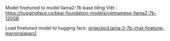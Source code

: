 Model finetuned từ model llama2-7b base tiếng Việt : https://huggingface.co/bkai-foundation-models/vietnamese-llama2-7b-120GB 

Load finetuned model từ hugging face: [sirgecko/Llama-2-7b-chat-finetune-learningjapan2](https://huggingface.co/sirgecko/Llama-2-7b-chat-finetune-learningjapan2)

